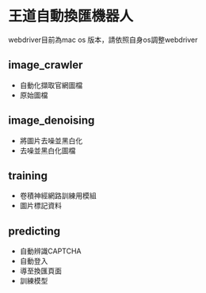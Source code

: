 # 王道自動換匯機器人

webdriver目前為mac os 版本，請依照自身os調整webdriver

## image_crawler

  - 自動化擷取官網圖檔
  - 原始圖檔
 
## image_denoising

  - 將圖片去噪並黑白化
  - 去噪並黑白化圖檔
  
## training

  - 卷積神經網路訓練用模組
  - 圖片標記資料

 ## predicting

  - 自動辨識CAPTCHA
  - 自動登入
  - 導至換匯頁面
  - 訓練模型
